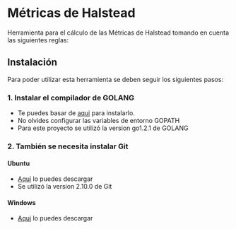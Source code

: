 # Métricas de Halstead

Herramienta para el cálculo de las Métricas de Halstead tomando en cuenta las siguientes reglas:


## Instalación

Para poder utilizar esta herramienta se deben seguir los siguientes pasos:

### 1. Instalar el compilador de GOLANG
- Te puedes basar de [aqui](https://golang.org/doc/installs) para instalarlo.
- No olvides configurar las variables de entorno GOPATH 
- Para este proyecto se utilizó la version go1.2.1 de GOLANG

### 2. También se necesita instalar Git

#### Ubuntu
- [Aqui](https://golang.org/doc/installs) lo puedes descargar
- Se utilizó la version 2.10.0 de Git

#### Windows
- [Aqui](https://git-scm.com/download/win) lo puedes descargar

